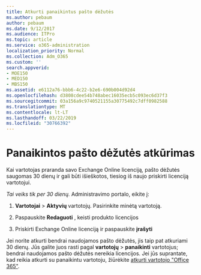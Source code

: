```yaml
---
title: Atkurti panaikintus pašto dėžutės
ms.author: pebaum
author: pebaum
ms.date: 9/12/2017
ms.audience: ITPro
ms.topic: article
ms.service: o365-administration
localization_priority: Normal
ms.collection: Adm_O365
ms.custom: ''
search.appverid:
- MOE150
- MED150
- MBS150
ms.assetid: e6112a76-bbb6-4c22-b2e6-690b004d92d4
ms.openlocfilehash: d3808cdee54b748abec16035ecb5c093ec6d37f3
ms.sourcegitcommit: 03a156a9c9740521155a30775492c7dff0982588
ms.translationtype: MT
ms.contentlocale: lt-LT
ms.lasthandoff: 03/22/2019
ms.locfileid: "30766392"
---
```

# <a name="restore-a-deleted-mailbox"></a>Panaikintos pašto dėžutės atkūrimas

Kai vartotojas praranda savo Exchange Online licenciją, pašto dėžutės saugomas 30 dienų ir gali būti išieškotos, tiesiog iš naujo priskirti licenciją vartotojui.
  
 *Tai veiks tik per 30 dienų.*  Administravimo portalo, eikite į: 
  
1. **Vartotojai** \> **Aktyvių** vartotojų. Pasirinkite minėtą vartotoją. 
    
2. Paspauskite **Redaguoti** , keisti produkto licencijos 
    
3. Priskirti Exchange Online licenciją ir paspauskite **įrašyti**
    
Jei norite atkurti bendrai naudojamos pašto dėžutės, jis taip pat atkuriami 30 dienų. Jūs galite juos rasti pagal **vartotojų** \> **panaikinti** vartotojus; bendrai naudojamos pašto dėžutės nereikia licencijos. Jei jūs suprantate, kad reikia atkurti su panaikintu vartotoju, žiūrėkite [atkurti vartotojo "Office 365"](https://docs.microsoft.com/en-us/office365/admin/add-users/restore-user).
  

